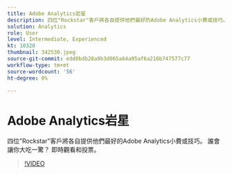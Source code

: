```yaml
---
title: Adobe Analytics岩星
description: 四位"Rockstar"客戶將各自提供他們最好的Adobe Analytics小費或技巧。 誰會讓你大吃一驚？ 即時觀看和投票。
solution: Analytics
role: User
level: Intermediate, Experienced
kt: 10320
thumbnail: 342530.jpeg
source-git-commit: edd0bdb28a9b3d065a64a95af6a216b747577c77
workflow-type: tm+mt
source-wordcount: '56'
ht-degree: 0%

---
```


# Adobe Analytics岩星

四位&quot;Rockstar&quot;客戶將各自提供他們最好的Adobe Analytics小費或技巧。 誰會讓你大吃一驚？ 即時觀看和投票。

>[!VIDEO](https://video.tv.adobe.com/v/342530/?quality=12&learn=on)
